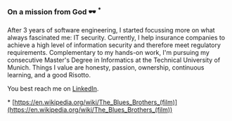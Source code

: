 ### On a mission from God 🕶 <sup>*</sup>

After 3 years of software engineering, I started focussing more on what always fascinated me: IT security. Currently, I help insurance companies to achieve a high level of information security and therefore meet regulatory requirements. Complementary to my hands-on work, I'm pursuing my consecutive Master's Degree in Informatics at the Technical University of Munich. Things I value are honesty, passion, ownership, continuous learning, and a good Risotto.

You best reach me on [LinkedIn](https://www.linkedin.com/in/nico-fechtner-08397a171/).

\* [https://en.wikipedia.org/wiki/The_Blues_Brothers_(film)](https://en.wikipedia.org/wiki/The_Blues_Brothers_(film))
